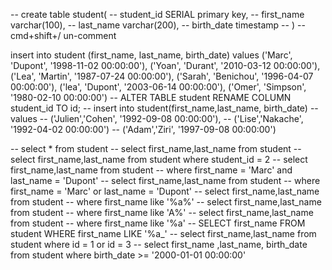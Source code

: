 -- create table student(
-- student_id SERIAL primary key,
-- first_name varchar(100),
-- last_name varchar(200),
-- birth_date timestamp
-- )
-- cmd+shift+/ un-comment

insert into student (first_name, last_name, birth_date)
values
('Marc', 'Dupont', '1998-11-02 00:00:00'),
('Yoan', 'Durant', '2010-03-12 00:00:00'),
('Lea', 'Martin', '1987-07-24 00:00:00'),
('Sarah', 'Benichou', '1996-04-07 00:00:00'),
('lea', 'Dupont', '2003-06-14 00:00:00'),
('Omer', 'Simpson', '1980-02-10 00:00:00')
-- ALTER TABLE student RENAME COLUMN student_id TO id;
-- insert into student(first_name,last_name, birth_date)
-- values 
-- ('Julien','Cohen', '1992-09-08 00:00:00'),
-- ('Lise','Nakache', '1992-04-02 00:00:00')
-- ('Adam','Ziri', '1997-09-08 00:00:00')


-- select * from student
-- select first_name,last_name from student
-- select first_name,last_name from student where student_id  = 2
-- select first_name,last_name from student 
-- where first_name = 'Marc' and last_name = 'Dupont'
-- select first_name,last_name from student 
-- where first_name = 'Marc' or last_name = 'Dupont'
-- select first_name,last_name from student 
-- where first_name like '%a%'
-- select first_name,last_name from student 
-- where first_name like 'A%'
-- select first_name,last_name from student 
-- where first_name like '%a'
-- SELECT first_name FROM student WHERE first_name LIKE '%a_'
-- select first_name,last_name from student where id  = 1 or id = 3
-- select first_name ,last_name, birth_date from student where birth_date >= '2000-01-01 00:00:00'


